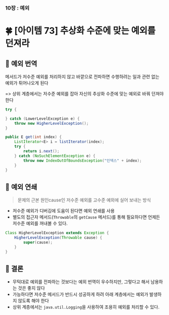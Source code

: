 ### 10장 : 예외
# 🍀 [아이템 73] 추상화 수준에 맞는 예외를 던져라

## 📒 예외 번역
메서드가 저수준 예외를 처리하지 않고 바깥으로 전파하면 수행하려는 일과 관련 없는 예외가 튀어나오게 된다

=> 상위 계층에서는 저수준 예외를 잡아 자신의 추상화 수준에 맞는 예외로 바꿔 던져야 한다

```java
try {

} catch (LowerLevelException e) {
    throw new HigherLevelException();
}
```

```java
public E get(int index) {
    ListIterator<E> i = listIterator(index);
    try {
        return i.next();
    } catch (NoSuchElementException e) {
        throw new IndexOutOfBoundsException("인덱스" + index);
    }
}
```

## 📒 예외 연쇄
> 문제의 근본 원인cause인 저수준 예외를 고수준 예외에 실어 보내는 방식

- 저수준 예외가 디버깅에 도움이 된다면 예외 연쇄를 사용
- 별도의 접근자 메서드(`Throwable`의 `getCause` 메서드)를 통해 필요하다면 언제든 저수준 예외를 꺼내볼 수 있다.

```java
Class HigherLevelException extends Exception {
    HigherLevelException(Throwable cause) {
        super(cause);
    }
}
```

## 📒 결론
- 무턱대로 예외를 전파하는 것보다는 예외 번역이 우수하지만, 그렇다고 해서 남용하는 것은 좋지 않다
- 가능하다면 저수준 메서드가 반드시 성공하게 하려 아래 계층에서는 예외가 발생하지 않도록 해야 한다
- 상위 계층에서는 `java.util.Logging`을 사용하여 조용히 예외를 처리할 수 있다.